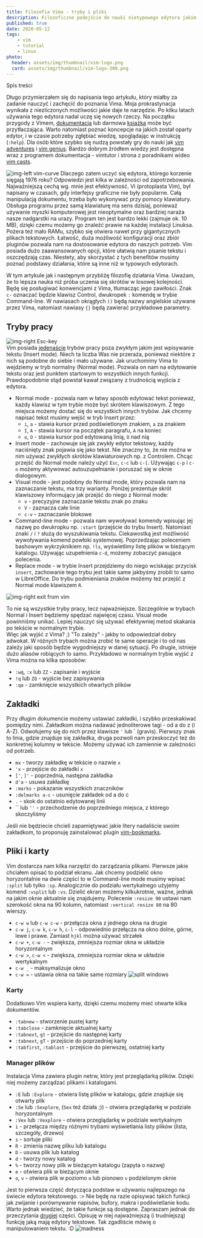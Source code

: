 ```yaml
---
title: Filozofia Vima - tryby i pliki
description: Filozoficzne podejście do nauki nietypowego edytora jakim jest vim. 
published: true
date: 2020-05-12
tags:
    - vim
    - tutorial
    - linux
photo: 
  header: assets/img/thumbnail/vim-logo.png
  card: assets/img/thumbnail/vim-logo-300.png
---
```


<div id="toc">
  Spis treści
</div>

Długo przymierzałem się do napisania tego artykułu, który miałby za zadanie nauczyć i zachęcić do poznania Vima. Moja prokrastynacja wynikała z niezliczonych możliwości jakie daje te narzędzie. Po kilku latach używania tego edytora nadal uczę się nowych rzeczy.<!--more--> Na początku przygody z Vimem, [dokumentacja](https://www.vim.org/docs.php) lub darmowa [książka](ftp://ftp.vim.org/pub/vim/doc/book/vimbook-OPL.pdf) może być przytłaczająca. Warto natomiast poznać koncepcje na jakich został oparty edytor, i w czasie potrzeby zgłębiać wiedzę, spoglądając w instrukcję (`:help`). Dla osób które szybko się nudzą powstały gry do nauki jak [vim adventures](https://vim-adventures.com/) i [vim genius](http://www.vimgenius.com/). Bardzo dobrym źródłem wiedzy jest dostępna wraz z programem dokumentacja - vimtutor i strona z poradnikami wideo [vim casts](http://vimcasts.org/).  

![img-left vim-curve](assets/img/posts/vim/vim-learning-curve.png)
Dlaczego zatem uczyć się edytora, którego korzenie sięgają 1976 roku? Odpowiedzi jest kilka w zależności od zapotrzebowania. Najważniejszą cechą wg. mnie jest efektywność. Vi (protoplasta Vim), był napisany w czasach, gdy interfejsy graficzne nie były popularne. Całą manipulacją dokumentu, trzeba było wykonywać przy pomocy klawiatury. Obsługa programu przez samą klawiaturę ma sens dzisiaj, ponieważ używanie myszki komputerowej jest nieoptymalne oraz bardziej naraża nasze nadgarstki na urazy. Program ten jest bardzo lekki (zajmuje ok. 10 MB), dzięki czemu możemy go znaleźć prawie na każdej instalacji Linuksa. Pożera też mało RAMu, szybko się otwiera nawet przy gigantycznych plikach tekstowych. Łatwość, duża możliwość konfiguracji oraz zbiór pluginów pozwala nam na dostosowanie edytora do naszych potrzeb. Vim posiada dużo zaawansowanych opcji, które ułatwią nam pisanie tekstu i oszczędzają czas. Niestety, aby skorzystać z tych benefitów musimy poznać podstawy działania, które są inne niż w typowych edytorach. 

W tym artykule jak i następnym przybliżę filozofię działania Vima. Uważam, że to lepsza nauka niż próba uczenia się skrótów w losowej kolejności. 
Będę się posługiwać konwencjami z Vima, tłumacząc jego zawiłości. Znak `c-` oznaczać będzie klawisz Control, dwukropek `:` komendę w trybie Command-line. W nawiasach okrągłych `()` będą nazwy angielskie używane przez Vima, natomiast nawiasy `{}` będą zawierać przykładowe parametry.

## Tryby pracy
![img-right Esc-key](assets/img/posts/vim/vim-esc.jpg)  
Vim posiada [jedenaście](http://vimdoc.sourceforge.net/htmldoc/intro.html#vim-modes-intro) trybów pracy poza zwykłym jakim jest wpisywanie tekstu (Insert mode). Niech ta liczba Was nie przeraża, ponieważ niektóre z nich są podobne do siebie i mało używane. Jak uruchomimy Vima to wejdziemy w tryb normalny (Normal mode). Pozwala on nam na edytowanie tekstu oraz jest punktem startowym to wszystkich innych funkcji. Prawdopodobnie stąd powstał kawał związany z trudnością wyjścia z edytora.

- Normal mode - pozwala nam w łatwy sposób edytować tekst ponieważ, każdy klawisz w tym trybie może być skrótem klawiszowym. Z tego miejsca możemy dostać się do wszystkich innych trybów. Jak chcemy napisać tekst musimy wejść w tryb Insert przez:
	- `i`, `a` - stawia kursor przed podświetlonym znakiem, `a` za znakiem
	- `I`, `A` - stawia kursor na początek paragrafu, `A` na koniec
	- `o`, `O` - stawia kursor pod edytowaną linią, `O` nad nią
- Insert mode - zachowuje się jak zwykły edytor tekstowy, każdy naciśnięty znak pojawia się jako tekst. Nie znaczny to, że nie można w nim używać zwykłych skrótów klawiaturowych np. z Controlem. Chcąc przejść do Normal mode należy użyć `Esc`, `c-c` lub `c-[`. Używając `c-p` i `c-n` możemy aktywować autouzupełnianie i poruszać się w oknie dialogowym. 
- Visual mode - jest podobny do Normal mode, który pozwala nam na zaznaczanie tekstu, ma trzy warianty. Poniżej prezentuje skrót klawiszowy informujący jak przejść do niego z Normal mode:
	- `v` - precyzyjne zaznaczanie tekstu znak po znaku
	- `V` - zaznacza całe linie
	- `c-v` - zaznaczanie blokowe 
- Command-line mode - pozwala nam wywoływać komendy wpisując jej nazwę po dwukropku np. `:start` (przejście do trybu Insert). Natomiast znaki `/` i `?` służą do wyszukiwania tekstu. Ciekawostką jest możliwość wywoływania komend powłoki systemowej. Poprzedzając poleceniem bashowym wykrzyknikiem np. `!ls`, wyświetlimy listę plików w bieżącym katalogu. Używając uzupełnienia `c-d`, możemy zobaczyć pasujące polecenia.
- Replace mode - w trybie Insert przejdziemy do niego wciskając przycisk `insert`, zachowanie tego trybu jest takie same jakbyśmy zrobili to samo w LibreOffice. Do trybu podmieniania znaków możemy też przejść z Normal mode klawiszem `R`.

![img-right exit from vim](assets/img/posts/vim/kiedy-prbujesz-wyj-z-vim.jpg)  

To nie są wszystkie tryby pracy, lecz najważniejsze. Szczególnie w trybach Normal i Insert będziemy spędzać najwięcej czasu. Visual mode powinniśmy unikać. Lepiej nauczyć się używać efektywniej metod skakania po tekście w normalnym trybie.   
Więc jak wyjść z Vima? ;) "To zależy" - jakby to odpowiedział dobry adwokat. W różnych trybach można zrobić te same operacje i to od nas zależy jaki sposób będzie wygodniejszy w danej sytuacji. Po drugie, istnieje dużo aliasów robiących to samo. Przykładowo w normalnym trybie wyjść z Vima można na kilka sposobów:

- `:wq`, `:x` lub `ZZ` - zapisanie i wyjście
- `!q` lub `ZQ` - wyjście bez zapisywania
- `:qa` - zamknięcie wszystkich otwartych plików

## Zakładki
Przy długim dokumencie możemy ustawiać zakładki, i szybko przeskakiwać pomiędzy nimi. Zakładkom można nadawać jednoliterowe tagi - od a do z (i A-Z). Odwołujemy się do nich przez klawisze `'` lub \` (gravis).
Pierwszy znak to linia, gdzie znajduje się zakładka, druga pozwoli nam przeskoczyć też do konkretnej kolumny w tekście. Możemy używać ich zamiennie w zależności od potrzeb.

- `mx` - tworzy zakładkę w tekście o nazwie `x` 
- `'x` - przejście do zakładki `x` 
- `['`, `]'` - poprzednia, następna zakładka  
- `d'a` - usuwa zakładkę 
- `:marks` - pokazanie wszystkich znaczników
- `:delmarks a-c` - usunięcie zakładek od a do c  
- `.` - skok do ostatnio edytowanej linii  
- \`\` lub `''` - przechodzenie do poprzedniego miejsca, z którego skoczyliśmy

Jeśli nie będziecie chcieli zapamiętywać jakie litery nadaliście swoim zakładkom, to proponuję zainstalować plugin [vim-bookmarks](http://blog.mattes-groeger.de/vim-bookmarks/). 

## Pliki i karty
Vim dostarcza nam kilka narzędzi do zarządzania plikami. Pierwsze jakie chciałem opisać to podział ekranu. Jak chcemy podzielić okno horyzontalnie na dwie części to w Command-line mode musimy wpisać `:split` lub tylko `:sp`. Analogicznie do podziału wertykalnego użyjemy komend `:vsplit` lub `:vs`. Dzielić ekran możemy kilkukrotnie, ważne, jednak na jakim oknie aktualnie się znajdujemy. Polecenie `:resize 90` ustawi nam szerokość okna na 90 kolumn, natomiast `:vertical resize 80` na 80 wierszy. 

- `c-w w` lub `c-w c-w` - przełącza okna z jednego okna na drugie
- `c-w j`, `c-w k`, `c-w h`, `c-l` - odpowiednio przełącza na okno dolne, górne, lewe i prawe. Zamiast `hjkl` można używać strzałek
- `c-w +`, `c-w -` - zwiększa, zmniejsza rozmiar okna w układzie horyzontalnym
- `c-w >`, `c-w <` - zwiększa, zmniejsza rozmiar okna w układzie wertykalnym
- `c-w _` - maksymalizuje okno
- `c-w =` - ustawia okna na takie same rozmiary
![split windows](assets/img/posts/vim/split-vim.png "vim split")  

### Karty 
Dodatkowo Vim wspiera karty, dzięki czemu możemy mieć otwarte kilka dokumentów. 

- `:tabnew` - stworzenie pustej karty
- `:tabclose` - zamknięcie aktualnej karty
- `:tabnext`, `gt` - przejście do następnej karty
- `:tabnext`, `gT` - przejście do poprzedniej karty
- `:tabfirst`, `:tablast` - przejście do pierwszej, ostatniej karty

### Manager plików
Instalacja Vima zawiera plugin netrw, który jest przeglądarką plików. Dzięki niej możemy zarządzać plikami i katalogami. 

- `:E` lub `:Explore` - otwiera listę plików w katalogu, gdzie znajduje się otwarty plik
- `:Se` lub `:Sexplore`, (`Sex` też działa ;)) - otwiera przeglądarkę w podziale horyzontalnym
- `:Vex` lub `:Vexplore` - otwiera przeglądarkę w podziale wertykalnym
- `i` -	przełącza między różnymi trybami wyświetlania listy plików (lista, szczegóły, drzewo)  
- `s` -	sortuje pliki
- `R` - zmienia nazwę pliku lub katalogu
- `D` -	usuwa plik lub katalog
- `d` -	tworzy nowy katalog  
- `%` -	tworzy nowy plik w bieżącym katalogu (zapyta o nazwę)  
- `e` -	otwiera plik w bieżącym oknie  
- `o`, `v` - otwiera plik w poziomo `o` lub pionowo `v` podzielonym oknie  

Jest to pierwsza część dotycząca podstaw w używaniu najlepszego na świecie edytora tekstowego. :> Nie będę na razie opisywać takich funkcji jak zwijanie i porównywanie napisów, bufory, makra i podświetlanie kodu. Warto jednak wiedzieć, że takie funkcje są dostępne. Zapraszam jednak do przeczytania [drugiej](http://www.miroslaw.ovh/filozofia-vima-edycja) części. Opisuję w niej najważniejszą (i trudniejszą) funkcję jaką mają edytory tekstowe. Tak zgadliście mówię o manipulowaniem tekstu. :D
![madness](assets/img/posts/vim/this-is-vim.jpg)  
  
